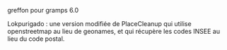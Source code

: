 greffon pour gramps 6.0

Lokpurigado : une version modifiée de PlaceCleanup qui utilise openstreetmap au lieu de geonames, et qui récupère les codes INSEE au lieu du code postal.
